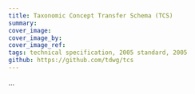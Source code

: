 ```yaml
---
title: Taxonomic Concept Transfer Schema (TCS)
summary: 
cover_image: 
cover_image_by: 
cover_image_ref: 
tags: technical specification, 2005 standard, 2005
github: https://github.com/tdwg/tcs
---
```


...
